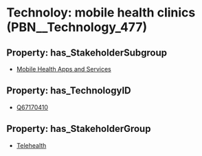 # Technoloy: __mobile health clinics__ (PBN__Technology_477)

## Property: has_StakeholderSubgroup

* [Mobile Health Apps and Services](PBN__TechSubgroup_34)

## Property: has_TechnologyID

* [Q67170410](Q67170410)

## Property: has_StakeholderGroup

* [Telehealth](PBN__TechGroup_3)

